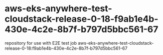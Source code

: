 # aws-eks-anywhere-test-cloudstack-release-0-18-f9ab1e4b-430e-4c2e-8b7f-b797d5bbc561-67
repository for use with E2E test job aws-eks-anywhere-test-cloudstack-release-0-18:f9ab1e4b-430e-4c2e-8b7f-b797d5bbc561-67
